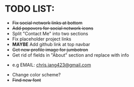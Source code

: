 # TODO LIST:

+ ~~Fix social network links at bottom~~
+ ~~Add popovers for social network icons~~
+ Split "Contact Me" into two sections
+ Fix placeholder project links
+ **MAYBE** Add github link at top navbar
+ ~~Get new profile image for jumbotron~~
+ Get rid of fields in "About" section and replace with info
 - e.g EMAIL: chris.jang423@gmail.com
+ Change color scheme?
+ ~~Find new font~~

